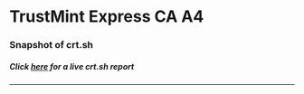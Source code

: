 # TrustMint Express CA A4
### Snapshot of crt.sh
##### Click [here](https://crt.sh/?q=E21BC10533A981251BF4300E643226D183001E919FF587A128DF979719064534) for a live crt.sh report

---
